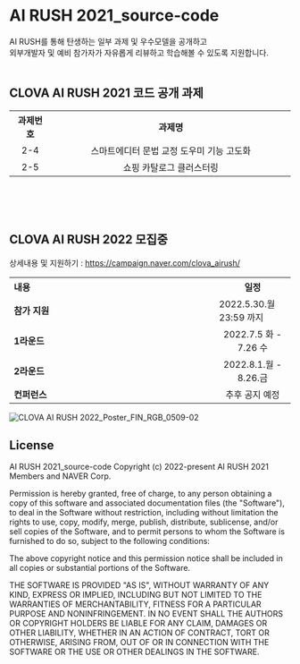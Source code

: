 # AI RUSH 2021_source-code

AI RUSH를 통해 탄생하는 일부 과제 및 우수모델을 공개하고 <br>
외부개발자 및 예비 참가자가 자유롭게 리뷰하고 학습해볼 수 있도록 지원합니다. <br>
<br>

## CLOVA AI RUSH 2021 코드 공개 과제 ##
<table>
  <tr>
    <th style="text-align:center;width:8%">과제번호</th>
    <th style="text-align:center;width:46%">과제명</th>
  </tr>
  <tr>
    <td style="text-align:center">
      2-4
    </td>
     <td style="text-align:center">
      스마트에디터 문법 교정 도우미 기능 고도화
    </td>
      <tr>
    <td style="text-align:center">
      2-5
    </td>
     <td style="text-align:center">
      쇼핑 카탈로그 클러스터링
    </td>
  </tr>
    </td>
  </tr>
</table>

<br>
<br>
<br>

## CLOVA AI RUSH 2022 모집중
상세내용 및 지원하기 : https://campaign.naver.com/clova_airush/

<table class="tbl_schedule">
  <tr>
    <th style="text-align:left;width:50%">내용</th>
    <th style="text-align:center;width:15%">일정</th>
  </tr>
  <tr>
    <td>
      <strong>참가 지원</strong><br>
    </td>
    <td>
      2022.5.30.월 23:59 까지
    </td>
  </tr>
  <tr>
    <td>
      <strong>1라운드</strong><br>
    </td>
    <td style="text-align:center">2022.7.5 화 - 7.26 수</td>
  
  </tr>
  <tr>
    <td>
      <strong>2라운드</strong><br>
    </td>
    <td style="text-align:center">2022.8.1.월 - 8.26.금</td>
  </tr>
    <tr>
    <td>
      <strong>컨퍼런스</strong><br>
    </td>
    <td style="text-align:center">추후 공지 예정</td>
  </tr>
  </tr>
</table>

![CLOVA AI RUSH 2022_Poster_FIN_RGB_0509-02](https://user-images.githubusercontent.com/34671719/167405166-19969bd0-c4fd-4fd0-ac9e-1e065f186dc8.png)


## License
AI RUSH 2021_source-code
Copyright (c) 2022-present AI RUSH 2021 Members and NAVER Corp. 

Permission is hereby granted, free of charge, to any person obtaining a copy
of this software and associated documentation files (the "Software"), to deal
in the Software without restriction, including without limitation the rights
to use, copy, modify, merge, publish, distribute, sublicense, and/or sell
copies of the Software, and to permit persons to whom the Software is
furnished to do so, subject to the following conditions:

The above copyright notice and this permission notice shall be included in
all copies or substantial portions of the Software.

THE SOFTWARE IS PROVIDED "AS IS", WITHOUT WARRANTY OF ANY KIND, EXPRESS OR
IMPLIED, INCLUDING BUT NOT LIMITED TO THE WARRANTIES OF MERCHANTABILITY,
FITNESS FOR A PARTICULAR PURPOSE AND NONINFRINGEMENT.  IN NO EVENT SHALL THE
AUTHORS OR COPYRIGHT HOLDERS BE LIABLE FOR ANY CLAIM, DAMAGES OR OTHER
LIABILITY, WHETHER IN AN ACTION OF CONTRACT, TORT OR OTHERWISE, ARISING FROM,
OUT OF OR IN CONNECTION WITH THE SOFTWARE OR THE USE OR OTHER DEALINGS IN
THE SOFTWARE.
